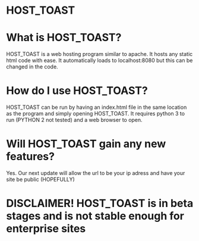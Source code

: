 # HOST_TOAST

# What is HOST_TOAST?

HOST_TOAST is a web hosting program similar to apache.
It hosts any static html code with ease. It automatically loads to localhost:8080 but this can be changed in the code.

# How do I use HOST_TOAST?

HOST_TOAST can be run by having an index.html file in the same location as the program and simply opening HOST_TOAST.
It requires python 3 to run (PYTHON 2 not tested) and a web browser to open.

# Will HOST_TOAST gain any new features?

Yes. Our next update will allow the url to be your ip adress and have your site be public (HOPEFULLY)


# DISCLAIMER! HOST_TOAST is in beta stages and is not stable enough for enterprise sites
